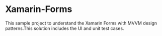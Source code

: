 # Xamarin-Forms

This sample project to understand the Xamarin Forms with MVVM design patterns.This solution includes the UI and unit test cases.
